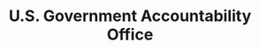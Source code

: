 ---
# This topic lives at
# https://digital.gov/topics/us-government-accountability-office

slug: "us-government-accountability-office"

# Topic Title
title: "U.S. Government Accountability Office"

# description — keep it short and clear
summary: ""


# Weight
weight: 1

# For more information on managing topics,
# see https://github.com/GSA/digitalgov.gov/wiki
---